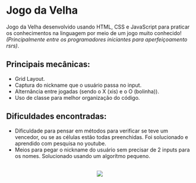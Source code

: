 # Jogo da Velha
Jogo da Velha desenvolvido usando HTML, CSS e JavaScript para praticar os conhecimentos na linguagem por meio de um jogo muito conhecido! *(Principalmente entre os programadores iniciantes para aperfeiçoamento rsrs)*.

## Principais mecânicas:
- Grid Layout.
- Captura do nickname que o usuário passa no input.
- Alternância entre jogadas (sendo o X (xis) e o O (bolinha)).
- Uso de classe para melhor organização do código.

## Dificuldades encontradas:
- Dificuldade para pensar em métodos para verificar se teve um vencedor, ou se as células estão todas preenchidas. Foi solucionado e aprendido com pesquisa no youtube.
- Meios para pegar o nickname do usuário sem precisar de 2 inputs para os nomes. Solucionado usando um algorítmo pequeno.

<br>
<div align="center">
  <img src="https://user-images.githubusercontent.com/92189897/180627109-8f726d00-6310-4cad-b9aa-154b2ebe526d.png">
</div>
